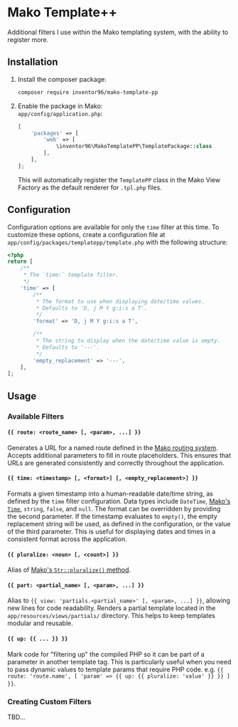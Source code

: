 # Mako Template++
Additional filters I use within the Mako templating system, with the ability to register more.

## Installation
1. Install the composer package:
    ```bash
    composer require inventor96/mako-template-pp
    ```

1. Enable the package in Mako:  
    `app/config/application.php`:
    ```php
    [
        'packages' => [
            'web' => [
                \inventor96\MakoTemplatePP\TemplatePackage::class
            ],
        ],
    ];
    ```
    This will automatically register the `TemplatePP` class in the Mako View Factory as the default renderer for `.tpl.php` files.

## Configuration
Configuration options are available for only the `time` filter at this time. To customize these options, create a configuration file at `app/config/packages/templatepp/template.php` with the following structure:

```php
<?php
return [
	/**
	 * The `time:` template filter.
	 */
	'time' => [
		/**
		 * The format to use when displaying date/time values.
		 * Defaults to 'D, j M Y g:i:s a T'.
		 */
		'format' => 'D, j M Y g:i:s a T',

		/**
		 * The string to display when the date/time value is empty.
		 * Defaults to '---'.
		 */
		'empty_replacement' => '---',
	],
];
```

## Usage
### Available Filters
#### `{{ route: <route_name> [, <param>, ...] }}`
Generates a URL for a named route defined in the [Mako routing system](https://makoframework.com/docs/11.4/routing-and-controllers:routing). Accepts additional parameters to fill in route placeholders. This ensures that URLs are generated consistently and correctly throughout the application.

#### `{{ time: <timestamp> [, <format>] [, <empty_replacement>] }}`
Formats a given timestamp into a human-readable date/time string, as defined by the `time` filter configuration. Data types include `DateTime`, [Mako's `Time`](https://makoframework.com/docs/11.4/learn-more:date-and-time#time), `string`, `false`, and `null`. The format can be overridden by providing the second parameter. If the timestamp evaluates to `empty()`, the empty replacement string will be used, as defined in the configuration, or the value of the third parameter. This is useful for displaying dates and times in a consistent format across the application.

#### `{{ pluralize: <noun> [, <count>] }}`
Alias of [Mako's `Str::pluralize()` method](https://makoframework.com/docs/11.4/learn-more:string-helper).

#### `{{ part: <partial_name> [, <param>, ...] }}`
Alias to `{{ view: 'partials.<partial_name>' [, <param>, ...] }}`, allowing new lines for code readability. Renders a partial template located in the `app/resources/views/partials/` directory. This helps to keep templates modular and reusable.

#### `{{ up: {{ ... }} }}`
Mark code for "filtering up" the compiled PHP so it can be part of a parameter in another template tag. This is particularly useful when you need to pass dynamic values to template params that require PHP code. e.g. `{{ route: 'route.name', [ 'param' => {{ up: {{ pluralize: 'value' }} }} ] }}`.

### Creating Custom Filters
TBD...